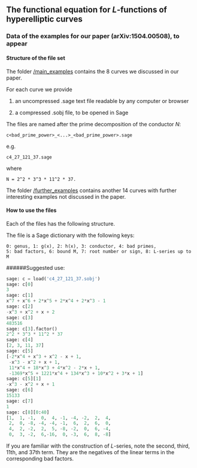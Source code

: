 ## The functional equation for $L$-functions of hyperelliptic curves
### Data of the examples for our paper (arXiv:1504.00508), to appear

#### Structure of the file set

The folder  [ /main_examples](./main_examples) contains the 8 curves we discussed in our paper. 

For each curve we provide 

1. an uncompressed .sage text file readable by any computer or browser
 
2. a compressed .sobj file, to be opened in Sage

The files are named after the prime decomposition of the conductor $N$:
```
c<bad_prime_power>_<...>_<bad_prime_power>.sage
```
e.g.
```
c4_27_121_37.sage
```
where 
```
N = 2^2 * 3^3 * 11^2 * 37.
```

The folder [ /further_examples](./further_examples) contains another 14 curves with further interesting examples not discussed in the paper.


#### How to use the files

Each of the files has the following structure.

The file is a Sage dictionary with the following keys:
```
0: genus, 1: g(x), 2: h(x), 3: conductor, 4: bad primes, 
5: bad factors, 6: bound M, 7: root number or sign, 8: L-series up to M
```



######Suggested use:
```python
sage: c = load('c4_27_121_37.sobj')
sage: c[0]
3
sage: c[1]
x^7 + x^6 + 2*x^5 + 2*x^4 + 2*x^3 - 1
sage: c[2]
-x^3 + x^2 + x + 2
sage: c[3]         
483516
sage: c[3].factor()
2^2 * 3^3 * 11^2 * 37
sage: c[4]
[2, 3, 11, 37]
sage: c[5]
[-2*x^4 + x^3 + x^2 - x + 1,
 -x^3 - x^2 + x + 1,
 11*x^4 + 18*x^3 + 4*x^2 - 2*x + 1,
 -1369*x^5 + 1221*x^4 + 134*x^3 + 10*x^2 + 3*x + 1]
sage: c[5][1]
-x^3 - x^2 + x + 1
sage: c[6]
15133
sage: c[7]
1
sage: c[8][0:40]
[1,  1, -1,  0,  4, -1, -4, -2,  2,  4,
 2,  0, -8, -4, -4, -1,  6,  2,  6,  0,
 4,  2, -2,  2,  5, -8, -2,  0,  6, -4,
 0,  3, -2,  6,-16,  0, -3,  6,  8, -8]
```
If you are familiar with the construction of $L$-series, note the second, third, 11th, and 37th term. They are the negatives of the linear terms in the corresponding bad factors.



